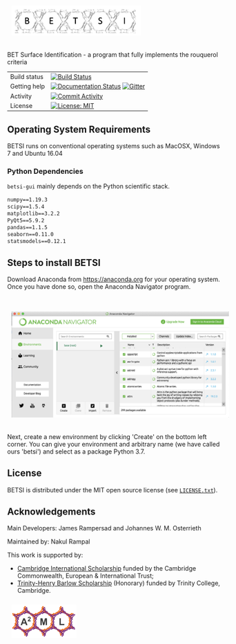 # <img src="docs/images/betsi_logo.PNG" alt="A2ML" style="padding:10px;" width="300"/>
BET Surface Identification - a program that fully implements the rouquerol criteria


|    | |
|-----|----------------------------------------------------------------------------|
|Build status|[![Build Status](https://travis-ci.com/nakulrampal/betsi-gui.svg?token=Z8uG4PAMYmS7Xn1zqF5i&branch=master)](https://travis-ci.com/nakulrampal/betsi-gui)|
|Getting help| [![Documentation Status](https://readthedocs.org/projects/aamplify/badge/?version=latest)](https://aamplify.readthedocs.io/en/latest/?badge=latest) [![Gitter](https://badges.gitter.im/betsi-gui/community.svg)](https://gitter.im/betsi-gui/community?utm_source=badge&utm_medium=badge&utm_campaign=pr-badge)|
|Activity| [![Commit Activity](https://img.shields.io/github/commit-activity/m/nakulrampal/betsi-gui)](https://github.com/nakulrampal/betsi-gui/pulse)|
|License| [![License: MIT](https://img.shields.io/badge/License-MIT-yellow.svg)](https://github.com/nakulrampal/github-gui/LICENSE.txt)|


## Operating System Requirements 
BETSI runs on conventional operating systems such as MacOSX, Windows 7 and Ubuntu 16.04


### Python Dependencies
`betsi-gui` mainly depends on the Python scientific stack.

```
numpy==1.19.3
scipy==1.5.4
matplotlib==3.2.2
PyQt5==5.9.2
pandas==1.1.5
seaborn==0.11.0
statsmodels==0.12.1
```
## Steps to install BETSI
Download Anaconda from https://anaconda.org for your operating system. Once you have done so, open the Anaconda Navigator program.
# <img src="docs/images/step-1.png" alt="step-1" style="padding:10px;" width="600"/>
Next, create a new environment by clicking 'Create' on the bottom left corner. You can give your environment and arbitrary name (we have called ours 'betsi') and select as a package Python 3.7.
## License

BETSI is distributed under the MIT open source license (see [`LICENSE.txt`](LICENSE.txt)).

## Acknowledgements

Main Developers: James Rampersad and Johannes W. M. Osterrieth

Maintained by: Nakul Rampal

This work is supported by:
* [Cambridge International Scholarship](https://www.cambridgetrust.org/) funded by the Cambridge Commonwealth, European & International Trust;
* [Trinity-Henry Barlow Scholarship](https://www.trin.cam.ac.uk/) (Honorary) funded by Trinity College, Cambridge.

<img src="docs/images/a2ml_logo.png" alt="A2ML" style="padding:10px;" width="150"/>




